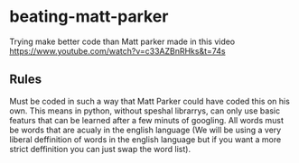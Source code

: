 # beating-matt-parker

Trying make better code than Matt parker made in this video https://www.youtube.com/watch?v=c33AZBnRHks&t=74s

## Rules

Must be coded in such a way that Matt Parker could have coded this on his own.
This means in python, without speshal librarrys, can only use basic featurs that can be learned after a few minuts of googling. All words must be words that are acualy in the english language (We will be using a very liberal deffinition of words in the english language but if you want a more strict deffinition you can just swap the word list).
